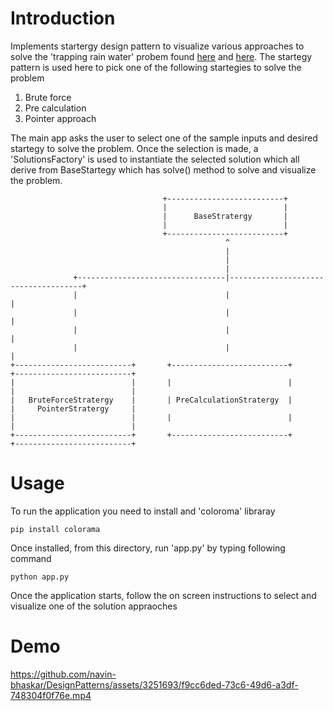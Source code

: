 # Introduction

Implements startergy design pattern to visualize various approaches to solve the 'trapping rain water' probem found [here](https://leetcode.com/problems/trapping-rain-water/) and [here](https://www.geeksforgeeks.org/trapping-rain-water/).
The startegy pattern is used here to pick one of the following startegies to solve the problem

1. Brute force
2. Pre calculation
3. Pointer approach

The main app asks the user to select one of the sample inputs and desired startegy to solve the problem.
Once the selection is made, a 'SolutionsFactory' is used to instantiate the selected solution which all derive from
BaseStartegy which has solve() method to solve and visualize the problem.

```
                                  +--------------------------+
                                  |                          |
                                  |      BaseStratergy       |
                                  |                          |
                                  +--------------------------+
                                                ^
                                                |
                                                |
                                                |
              +---------------------------------|-------------------------------------+
              |                                 |                                     |
              |                                 |                                     |
              |                                 |                                     |
              |                                 |                                     |
+--------------------------+       +--------------------------+          +--------------------------+
|                          |       |                          |          |                          |
|   BruteForceStratergy    |       | PreCalculationStratergy  |          |     PointerStratergy     |
|                          |       |                          |          |                          |
+--------------------------+       +--------------------------+          +--------------------------+

```

# Usage

To run the application you need to install and 'coloroma' libraray

```
pip install colorama
```

Once installed, from this directory, run 'app.py' by typing following command

```
python app.py
```

Once the application starts, follow the on screen instructions to select and visualize one of the solution appraoches

# Demo


https://github.com/navin-bhaskar/DesignPatterns/assets/3251693/f9cc6ded-73c6-49d6-a3df-748304f0f76e.mp4


